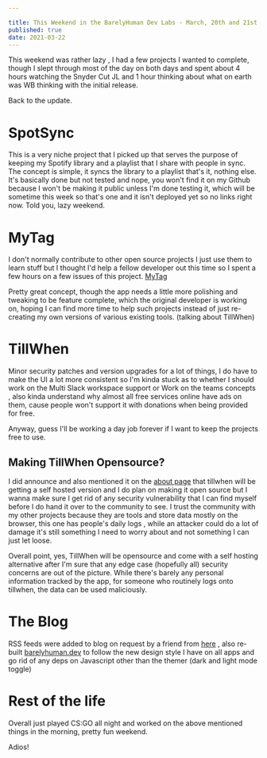 ```yaml
---

title: This Weekend in the BarelyHuman Dev Labs - March, 20th and 21st
published: true
date: 2021-03-22
---
```


This weekend was rather lazy , I had a few projects I wanted to complete, though I slept through most of the day on both days and spent about 4 hours watching the Snyder Cut JL and 1 hour thinking about what on earth was WB thinking with the initial release.

Back to the update.

# SpotSync

This is a very niche project that I picked up that serves the purpose of keeping my Spotify library and a playlist that I share with people in sync. The concept is simple, it syncs the library to a playlist that's it, nothing else. It's basically done but not tested and nope, you won't find it on my Github because I won't be making it public unless I'm done testing it, which will be sometime this week so that's one and it isn't deployed yet so no links right now. Told you, lazy weekend.

# MyTag

I don't normally contribute to other open source projects I just use them to learn stuff but I thought I'd help a fellow developer out this time so I spent a few hours on a few issues of this project.
[MyTag](https://github.com/cryptoboid/mytag)

Pretty great concept, though the app needs a little more polishing and tweaking to be feature complete, which the original developer is working on, hoping I can find more time to help such projects instead of just re-creating my own versions of various existing tools.
(talking about TillWhen)

# TillWhen

Minor security patches and version upgrades for a lot of things, I do have to make the UI a lot more consistent so I'm kinda stuck as to whether I should work on the Multi Slack workspace support or Work on the teams concepts , also kinda understand why almost all free services online have ads on them, cause people won't support it with donations when being provided for free.

Anyway, guess I'll be working a day job forever if I want to keep the projects free to use.

## Making TillWhen Opensource?

I did announce and also mentioned it on the [about page](https://tillwhen.barelyhuman.dev/about) that tillwhen will be getting a self hosted version and I do plan on making it open source but I wanna make sure I get rid of any security vulnerability that I can find myself before I do hand it over to the community to see. I trust the community with my other projects because they are tools and store data mostly on the browser, this one has people's daily logs , while an attacker could do a lot of damage it's still something I need to worry about and not something I can just let loose.

Overall point, yes, TillWhen will be opensource and come with a self hosting alternative after I'm sure that any edge case (hopefully all) security concerns are out of the picture. While there's barely any personal information tracked by the app, for someone who routinely logs onto tillwhen, the data can be used maliciously.

# The Blog

RSS feeds were added to blog on request by a friend from [here](https://fosstodon.org/@TheCam/105916599587324953) , also re-built [barelyhuman.dev](http://barelyhuman.dev/) to follow the new design style I have on all apps and go rid of any deps on Javascript other than the themer (dark and light mode toggle)

# Rest of the life

Overall just played CS:GO all night and worked on the above mentioned things in the morning, pretty fun weekend.

Adios!
